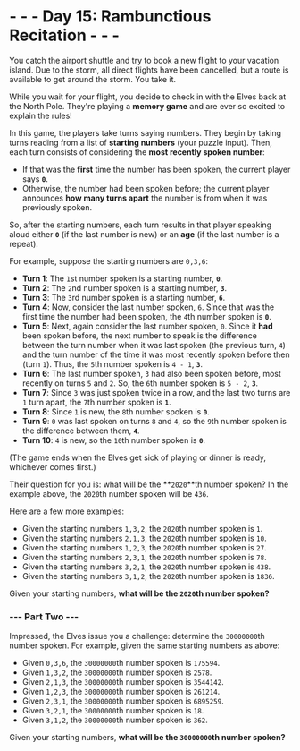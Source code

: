 # - - - Day 15: Rambunctious Recitation - - -

You catch the airport shuttle and try to book a new flight to your vacation island. Due to the storm, all direct flights have been cancelled, but a route is available to get around the storm. You take it.

While you wait for your flight, you decide to check in with the Elves back at the North Pole. They're playing a **memory game** and are ever so excited to explain the rules!

In this game, the players take turns saying numbers. They begin by taking turns reading from a list of **starting numbers** (your puzzle input). Then, each turn consists of considering the **most recently spoken number**:

* If that was the **first** time the number has been spoken, the current player says **``0``**.
* Otherwise, the number had been spoken before; the current player announces **how many turns apart** the number is from when it was previously spoken.

So, after the starting numbers, each turn results in that player speaking aloud either **``0``** (if the last number is new) or an **age** (if the last number is a repeat).

For example, suppose the starting numbers are ``0,3,6``:

* **Turn 1**: The ``1``st number spoken is a starting number, **``0``**.
* **Turn 2**: The ``2``nd number spoken is a starting number, **``3``**.
* **Turn 3**: The ``3``rd number spoken is a starting number, **``6``**.
* **Turn 4**: Now, consider the last number spoken, ``6``. Since that was the first time the number had been spoken, the ``4``th number spoken is **``0``**.
* **Turn 5**: Next, again consider the last number spoken, ``0``. Since it **had** been spoken before, the next number to speak is the difference between the turn number when it was last spoken (the previous turn, ``4``) and the turn number of the time it was most recently spoken before then (turn ``1``). Thus, the ``5``th number spoken is ``4 - 1``, **``3``**.
* **Turn 6**: The last number spoken, ``3`` had also been spoken before, most recently on turns ``5`` and ``2``. So, the ``6``th number spoken is ``5 - 2``, **``3``**.
* **Turn 7**: Since ``3`` was just spoken twice in a row, and the last two turns are ``1`` turn apart, the ``7``th number spoken is **``1``**.
* **Turn 8**: Since ``1`` is new, the ``8``th number spoken is **``0``**.
* **Turn 9**: ``0`` was last spoken on turns ``8`` and ``4``, so the ``9``th number spoken is the difference between them, **``4``**.
* **Turn 10**: ``4`` is new, so the ``10``th number spoken is **``0``**.

(The game ends when the Elves get sick of playing or dinner is ready, whichever comes first.)

Their question for you is: what will be the **``2020``**th number spoken? In the example above, the ``2020``th number spoken will be ``436``.

Here are a few more examples:

* Given the starting numbers ``1,3,2``, the ``2020``th number spoken is ``1``.
* Given the starting numbers ``2,1,3``, the ``2020``th number spoken is ``10``.
* Given the starting numbers ``1,2,3``, the ``2020``th number spoken is ``27``.
* Given the starting numbers ``2,3,1``, the ``2020``th number spoken is ``78``.
* Given the starting numbers ``3,2,1``, the ``2020``th number spoken is ``438``.
* Given the starting numbers ``3,1,2``, the ``2020``th number spoken is ``1836``.

Given your starting numbers, **what will be the ``2020``th number spoken?**


### --- Part Two ---

Impressed, the Elves issue you a challenge: determine the ``30000000``th number spoken. For example, given the same starting numbers as above:

* Given ``0,3,6``, the ``30000000``th number spoken is ``175594``.
* Given ``1,3,2``, the ``30000000``th number spoken is ``2578``.
* Given ``2,1,3``, the ``30000000``th number spoken is ``3544142``.
* Given ``1,2,3``, the ``30000000``th number spoken is ``261214``.
* Given ``2,3,1``, the ``30000000``th number spoken is ``6895259``.
* Given ``3,2,1``, the ``30000000``th number spoken is ``18``.
* Given ``3,1,2``, the ``30000000``th number spoken is ``362``.

Given your starting numbers, **what will be the ``30000000``th number spoken?**

